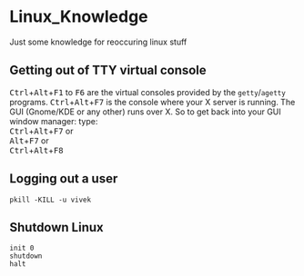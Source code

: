 # Linux_Knowledge
Just some knowledge for reoccuring linux stuff 

## Getting out of TTY virtual console

<kbd>Ctrl</kbd>+<kbd>Alt</kbd>+<kbd>F1</kbd> to <kbd>F6</kbd> are the virtual consoles provided by the `getty`/`agetty` programs. 
<kbd>Ctrl</kbd>+<kbd>Alt</kbd>+<kbd>F7</kbd> is the console where your X server is running. The GUI (Gnome/KDE or any other) runs over X.
So to get back into your GUI window manager: type: \
<kbd>Ctrl</kbd>+<kbd>Alt</kbd>+<kbd>F7</kbd> or \
<kbd>Alt</kbd>+<kbd>F7</kbd> or \
<kbd>Ctrl</kbd>+<kbd>Alt</kbd>+<kbd>F8</kbd><br>

## Logging out a user 

`pkill -KILL -u vivek`

## Shutdown Linux

`init 0` \
`shutdown` \
`halt`

